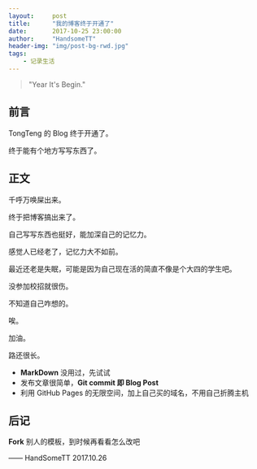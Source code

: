 ```yaml
---
layout:     post
title:      "我的博客终于开通了"
date:       2017-10-25 23:00:00
author:     "HandsomeTT"
header-img: "img/post-bg-rwd.jpg"
tags:
    - 记录生活
---
```


> "Year It's Begin."


## 前言
TongTeng 的 Blog 终于开通了。



终于能有个地方写写东西了。


## 正文

千呼万唤屎出来。

终于把博客搞出来了。

自己写写东西也挺好，能加深自己的记忆力。

感觉人已经老了，记忆力大不如前。

最近还老是失眠，可能是因为自己现在活的简直不像是个大四的学生吧。

没参加校招就很伤。

不知道自己咋想的。

唉。

加油。

路还很长。


* **MarkDown** 没用过，先试试
* 发布文章很简单，**Git commit 即 Blog Post**
* 利用 GitHub Pages 的无限空间，加上自己买的域名，不用自己折腾主机


## 后记

**Fork** 别人的模板，到时候再看看怎么改吧

—— HandSomeTT 2017.10.26